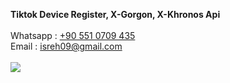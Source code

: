 <b>Tiktok Device Register, X-Gorgon, X-Khronos Api</b><br/><br/>
Whatsapp : <a href="https://wa.me/905510709435">+90 551 0709 435</a></br>
Email : isreh09@gmail.com</br>
<br/>
<img src="https://thumbs.gfycat.com/AltruisticUncommonHarborporpoise-size_restricted.gif"/>


